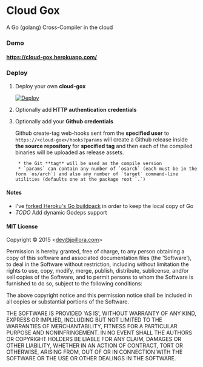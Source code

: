 # Cloud Gox

A Go (golang) Cross-Compiler in the cloud

### Demo

#### https://cloud-gox.herokuapp.com/

### Deploy

1. Deploy your own **cloud-gox**

	[![Deploy](https://www.herokucdn.com/deploy/button.png)](https://heroku.com/deploy)

1. Optionally add **HTTP authentication credentials**

1. Optionally add your **Github credentials**

	Github create-tag web-hooks sent from the **specified user** to `https://<cloud-gox>/hooks?params` will create a Github release inside **the source repository** for **specified tag** and then each of the compiled binaries will be uploaded as release assets.

		* the Git **tag** will be used as the compile version
		* `params` can contain any number of `osarch` (each must be in the form `os/arch`) and also any number of `target` command-line utilities (defaults one at the package root `.`)

#### Notes

* I've [forked Heroku's Go buildpack](https://github.com/jpillora/heroku-buildpack-go) in order to keep the local copy of Go
* *TODO* Add dynamic Godeps support

#### MIT License

Copyright © 2015 &lt;dev@jpillora.com&gt;

Permission is hereby granted, free of charge, to any person obtaining
a copy of this software and associated documentation files (the
'Software'), to deal in the Software without restriction, including
without limitation the rights to use, copy, modify, merge, publish,
distribute, sublicense, and/or sell copies of the Software, and to
permit persons to whom the Software is furnished to do so, subject to
the following conditions:

The above copyright notice and this permission notice shall be
included in all copies or substantial portions of the Software.

THE SOFTWARE IS PROVIDED 'AS IS', WITHOUT WARRANTY OF ANY KIND,
EXPRESS OR IMPLIED, INCLUDING BUT NOT LIMITED TO THE WARRANTIES OF
MERCHANTABILITY, FITNESS FOR A PARTICULAR PURPOSE AND NONINFRINGEMENT.
IN NO EVENT SHALL THE AUTHORS OR COPYRIGHT HOLDERS BE LIABLE FOR ANY
CLAIM, DAMAGES OR OTHER LIABILITY, WHETHER IN AN ACTION OF CONTRACT,
TORT OR OTHERWISE, ARISING FROM, OUT OF OR IN CONNECTION WITH THE
SOFTWARE OR THE USE OR OTHER DEALINGS IN THE SOFTWARE.
